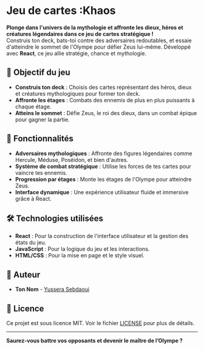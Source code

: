 # Jeu de cartes :Khaos

**Plonge dans l'univers de la mythologie et affronte les dieux, héros et créatures légendaires dans ce jeu de cartes stratégique !**  
Construis ton deck, bats-toi contre des adversaires redoutables, et essaie d'atteindre le sommet de l'Olympe pour défier Zeus lui-même. Développé avec **React**, ce jeu allie stratégie, chance et mythologie.

## 🎯 Objectif du jeu

- **Construis ton deck** : Choisis des cartes représentant des héros, dieux et créatures mythologiques pour former ton deck.
- **Affronte les étages** : Combats des ennemis de plus en plus puissants à chaque étage.
- **Atteins le sommet** : Défie Zeus, le roi des dieux, dans un combat épique pour gagner la partie.

## 🚀 Fonctionnalités

- **Adversaires mythologiques** : Affronte des figures légendaires comme Hercule, Méduse, Poséidon, et bien d'autres.
- **Système de combat stratégique** : Utilise les forces de tes cartes pour vaincre tes ennemis.
- **Progression par étages** : Monte les étages de l'Olympe pour atteindre Zeus.
- **Interface dynamique** : Une expérience utilisateur fluide et immersive grâce à React.

## 🛠️ Technologies utilisées

- **React** : Pour la construction de l'interface utilisateur et la gestion des états du jeu.
- **JavaScript** : Pour la logique du jeu et les interactions.
- **HTML/CSS** : Pour la mise en page et le style visuel.

## 👤 Auteur

- **Ton Nom** - [Yussera Sebdaoui](https://github.com/PLteddy)

## 📜 Licence

Ce projet est sous licence MIT. Voir le fichier [LICENSE](LICENSE) pour plus de détails.

---

**Saurez-vous battre vos opposants et devenir le maître de l’Olympe ?**
